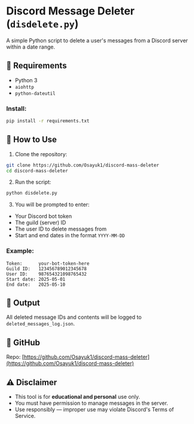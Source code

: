 # Discord Message Deleter (`disdelete.py`)

A simple Python script to delete a user's messages from a Discord server within a date range.

## 🔧 Requirements

- Python 3
- `aiohttp`
- `python-dateutil`

### Install:
```bash
pip install -r requirements.txt
```

## 🚀 How to Use

1. Clone the repository:
```bash
git clone https://github.com/Osayuk1/discord-mass-deleter
cd discord-mass-deleter
```

2. Run the script:
```bash
python disdelete.py
```

3. You will be prompted to enter:
- Your Discord bot token
- The guild (server) ID
- The user ID to delete messages from
- Start and end dates in the format `YYYY-MM-DD`

### Example:
```
Token:      your-bot-token-here
Guild ID:   123456789012345678
User ID:    987654321098765432
Start date: 2025-05-01
End date:   2025-05-10
```

## 📁 Output

All deleted message IDs and contents will be logged to `deleted_messages_log.json`.

## 📎 GitHub

Repo: [https://github.com/Osayuk1/discord-mass-deleter](https://github.com/Osayuk1/discord-mass-deleter)

## ⚠️ Disclaimer

- This tool is for **educational and personal** use only.
- You must have permission to manage messages in the server.
- Use responsibly — improper use may violate Discord's Terms of Service.
